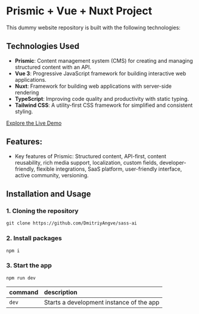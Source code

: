 # Prismic + Vue + Nuxt Project

This dummy website repository is built with the following technologies:

## Technologies Used

- **Prismic**: Content management system (CMS) for creating and managing structured content with an API.
- **Vue 3**: Progressive JavaScript framework for building interactive web applications.
- **Nuxt**: Framework for building web applications with server-side rendering
- **TypeScript**: Improving code quality and productivity with static typing.
- **Tailwind CSS**: A utility-first CSS framework for simplified and consistent styling.


[Explore the Live Demo](https://flowrise-nuxt-project-pdqe4tx2k-dmitriyangve.vercel.app/)

## Features:

- Key features of Prismic: Structured content, API-first, content reusability, rich media support, localization, custom fields, developer-friendly, flexible integrations, SaaS platform, user-friendly interface, active community, versioning.


## Installation and Usage

### 1. Cloning the repository

```shell
git clone https://github.com/DmitriyAngve/sass-ai
```

### 2. Install packages

```shell
npm i
```

### 3. Start the app

```shell
npm run dev
```

| command         | description                              |
| :-------------- | :--------------------------------------- |
| `dev`           | Starts a development instance of the app |
